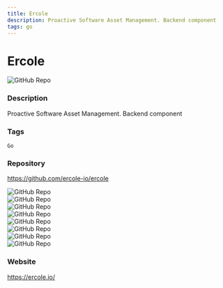 ```yaml
---
title: Ercole
description: Proactive Software Asset Management. Backend component
tags: go
---
```

        

# Ercole

![GitHub Repo](https://img.shields.io/static/v1?label=category&message=opensource&color=green)

### Description

Proactive Software Asset Management. Backend component

### Tags

`Go`

### Repository

https://github.com/ercole-io/ercole

![GitHub Repo](https://img.shields.io/github/stars/ercole-io/ercole?style=social)<br />![GitHub Repo](https://img.shields.io/github/forks/ercole-io/ercole?style=social)<br />![GitHub Repo](https://img.shields.io/github/v/tag/ercole-io/ercole?style=social)<br />![GitHub Repo](https://img.shields.io/github/contributors/ercole-io/ercole)<br />![GitHub Repo](https://img.shields.io/github/issues-pr/ercole-io/ercole)<br />![GitHub Repo](https://img.shields.io/github/issues/ercole-io/ercole)<br />![GitHub Repo](https://img.shields.io/github/license/ercole-io/ercole)<br />![GitHub Repo](https://img.shields.io/github/last-commit/ercole-io/ercole)<br />

### Website

https://ercole.io/